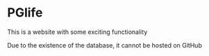 # PGlife
This is a website with some exciting functionality 

Due to the existence of the database, it cannot be hosted on GitHub

